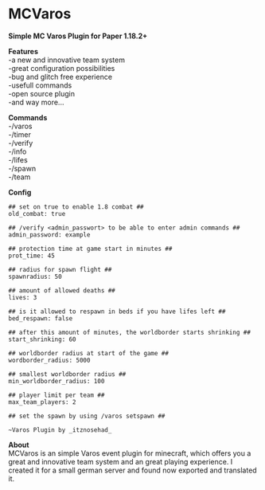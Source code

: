 # MCVaros
**Simple MC Varos Plugin for Paper 1.18.2+**

**__Features__**\
 -a new and innovative team system\
 -great configuration possibilities\
 -bug and glitch free experience\
 -usefull commands\
 -open source plugin\
 -and way more...
 
 **__Commands__**\
 -/varos\
 -/timer\
 -/verify\
 -/info\
 -/lifes\
 -/spawn\
 -/team
 
**__Config__**
```
## set on true to enable 1.8 combat ##
old_combat: true

## /verify <admin_passwort> to be able to enter admin commands ##
admin_password: example

## protection time at game start in minutes ##
prot_time: 45

## radius for spawn flight ##
spawnradius: 50

## amount of allowed deaths ##
lives: 3

## is it allowed to respawn in beds if you have lifes left ##
bed_respawn: false

## after this amount of minutes, the worldborder starts shrinking ##
start_shrinking: 60

## worldborder radius at start of the game ##
wordborder_radius: 5000

## smallest worldborder radius ##
min_worldborder_radius: 100

## player limit per team ##
max_team_players: 2

## set the spawn by using /varos setspawn ##

~Varos Plugin by _itznosehad_
```


**__About__**\
MCVaros is an simple Varos event plugin for minecraft,
which offers you a great and innovative team system
and an great playing experience.
I created it for a small german server and found 
now exported and translated it.
